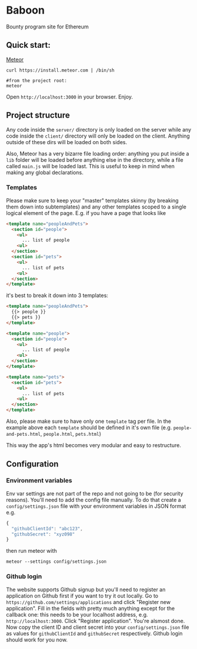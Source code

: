 # Baboon
Bounty program site for Ethereum

## Quick start:

[Meteor](https://www.meteor.com)
```
curl https://install.meteor.com | /bin/sh

#from the project root:
meteor
```

Open `http://localhost:3000` in your browser. Enjoy.

## Project structure

Any code inside the `server/` directory is only loaded on the server while any code inside the `client/` directory will only be loaded on the client. Anything outside of these dirs will be loaded on both sides.

Also, Meteor has a very bizarre file loading order: anything you put inside a `lib` folder will be loaded before anything else in the directory, while a file called `main.js` will be loaded last. This is useful to keep in mind when making any global declarations.

### Templates

Please make sure to keep your "master" templates skinny (by breaking them down into subtemplates) and any other templates scoped to a single logical element of the page. E.g. if you have a page that looks like

```html
<template name="peopleAndPets">
  <section id="people">
    <ul>
      ... list of people
    <ul>
  </section>
  <section id="pets">
    <ul>
      ... list of pets
    <ul>
  </section>
</template>
```

it's best to break it down into 3 templates:

```html
<template name="peopleAndPets">
  {{> people }}
  {{> pets }}
</template>

<template name="people">
  <section id="people">
    <ul>
      ... list of people
    <ul>
  </section>
</template>

<template name="pets">
  <section id="pets">
    <ul>
      ... list of pets
    <ul>
  </section>
</template>
```

Also, please make sure to have only one `template` tag per file. In the example above each `template` should be defined in it's own file (e.g. `people-and-pets.html`, `people.html`, `pets.html`)

This way the app's html becomes very modular and easy to restructure.

## Configuration

### Environment variables

Env var settings are not part of the repo and not going to be (for security reasons). You'll need to add the config file manually. To do that create a `config/settings.json` file with your environment variables in JSON format e.g.
```js
{
  "githubClientId": "abc123",
  "githubSecret": "xyz098"
}
```
then run meteor with
```
meteor --settings config/settings.json
```

### Github login

The website supports Github signup but you'll need to register an application on Github first if you want to try it out locally. Go to `https://github.com/settings/applications` and click "Register new application". Fill in the fields with pretty much anything except for the callback one: this needs to be your localhost address, e.g. `http://localhost:3000`. Click "Register application". You're alsmost done. Now copy the client ID and client secret into your `config/settings.json` file as values for `githubClientId` and `githubSecret` respectively. Github login should work for you now.


